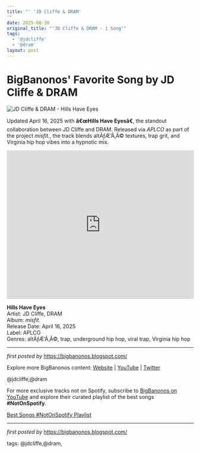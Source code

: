 ```yaml
---
title: "' 'JD Cliffe & DRAM'
'"
date: 2025-08-30
original_title: "'JD Cliffe & DRAM - 1 Song'"
tags:
  - '@jdcliffe'
  - '@dram'
layout: post
---
```

<h1>BigBanonos' Favorite Song by JD Cliffe & DRAM</h1> <img src="https://www.nme.com/wp-content/uploads/2025/04/jd-cliffe-misfits-review.jpg" alt="JD Cliffe & DRAM - Hills Have Eyes"> <p>Updated April 16, 2025 with <strong>â€œHills Have Eyesâ€</strong>, the standout collaboration between JD Cliffe and DRAM. Released via <em>APLCO</em> as part of the project <em>misfit.</em>, the track blends altÃƒÆ’Ã‚Â© textures, trap grit, and Virginia hip hop vibes into a hypnotic mix.</p> <!-- Featured YouTube Video -->
<div> <iframe width="100%" height="400" src="https://www.youtube.com/embed/hjBQA1IgSsM" title="JD Cliffe, DRAM - Hills Have Eyes (Official Video)" frameborder="0" allow="accelerometer; autoplay; clipboard-write; encrypted-media; gyroscope; picture-in-picture; web-share" allowfullscreen></iframe>
</div> <p><strong>Hills Have Eyes</strong><br>
Artist: JD Cliffe, DRAM<br>
Album: <em>misfit.</em><br>
Release Date: April 16, 2025<br>
Label: APLCO<br>
Genres: altÃƒÆ’Ã‚Â©, trap, underground hip hop, viral trap, Virginia hip hop</p> <hr />
<p><em>first posted by</em> <a href="https://bigbanonos.blogspot.com/" target="_blank">https://bigbanonos.blogspot.com/</a></p> <div> <p>Explore more BigBanonos content: <a href="https://bigbanonos.blogspot.com/">Website</a> | <a href="https://www.youtube.com/@BigBanonos">YouTube</a> | <a href="https://x.com/bigbanonos">Twitter</a> </p>
</div> <!-- Tags -->
<p>@jdcliffe,@dram</p>


<!--Subscribe and Playlist Links-->
<div>
    <p>For more exclusive tracks not on Spotify, subscribe to <a href="https://www.youtube.com/@BigBanonos" target="_blank">BigBanonos on YouTube</a> and explore their curated playlist of the best songs <strong>#NotOnSpotify</strong>.</p>
    <p><a href="https://www.youtube.com/playlist?list=PLtuNtuTatqI0kFahUCbtbfenC_ET5O_tr" target="_blank">Best Songs #NotOnSpotify Playlist<br /></a></p></div>

<hr />

<p><em>first posted by</em> <a href="https://bigbanonos.blogspot.com/" rel="noopener" target="_new">https://bigbanonos.blogspot.com/</a></p>

<p>tags: @jdcliffe,@dram,</p>
